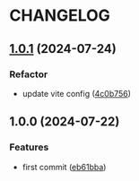 # CHANGELOG

## [1.0.1](https://github.com/uclmbv/utls/compare/v1.0.0...v1.0.1) (2024-07-24)

### Refactor

* update vite config ([4c0b756](https://github.com/uclmbv/utls/commit/4c0b75672249e35a84fe6ba6b793f06ce441aaa1))

## 1.0.0 (2024-07-22)

### Features

* first commit ([eb61bba](https://github.com/uclmbv/utls/commit/eb61bbaf496e46ec4e7fcd498c54fb6adf2e35b5))
